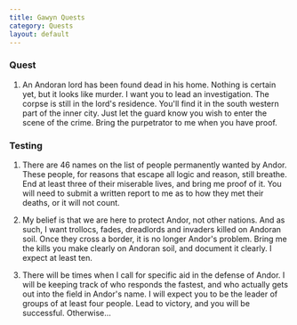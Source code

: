 ```yaml
---
title: Gawyn Quests
category: Quests
layout: default
---
```


### Quest

1. An Andoran lord has been found dead in his home.
   Nothing is certain yet, but it looks like murder.
   I want you to lead an investigation.
   The corpse is still in the lord's residence.
   You'll find it in the south western part of the inner city.
   Just let the guard know you wish to enter the scene of the crime.
   Bring the purpetrator to me when you have proof.

### Testing

1. There are 46 names on the list of people permanently wanted by Andor.
   These people, for reasons that escape all logic and reason, still breathe.
   End at least three of their miserable lives, and bring me proof of it.
   You will need to submit a written report to me as to how they met their deaths, or it will not count.

2. My belief is that we are here to protect Andor, not other nations.
   And as such, I want trollocs, fades, dreadlords and invaders killed on Andoran soil.
   Once they cross a border, it is no longer Andor's problem.
   Bring me the kills you make clearly on Andoran soil, and document it clearly.
   I expect at least ten.

3. There will be times when I call for specific aid in the defense of Andor.
   I will be keeping track of who responds the fastest, and who actually gets out into the field in Andor's name.
   I will expect you to be the leader of groups of at least four people.
   Lead to victory, and you will be successful. Otherwise...

